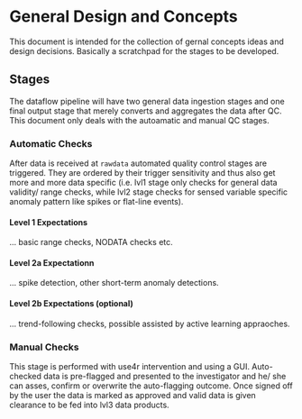 # General Design and Concepts

This document is intended for the collection of gernal concepts ideas and design decisions. Basically a scratchpad for the stages to be developed.

## Stages

The dataflow pipeline will have two general data ingestion stages and one final output stage that merely converts and aggregates the data after QC. This document only deals with the autoamatic and manual QC stages.

### Automatic Checks

After data is received at `rawdata` automated quality control stages are triggered. They are ordered by their trigger sensitivity and thus also get more and more data specific (i.e. lvl1 stage only checks for general data validity/ range checks, while lvl2 stage checks for sensed variable specific anomaly pattern like spikes or flat-line events). 

#### Level 1 Expectations 
... basic range checks, NODATA checks etc.

#### Level 2a Expectationn 
... spike detection, other short-term anomaly detections.

#### Level 2b Expectations (optional)
... trend-following checks, possible assisted by active learning appraoches. 


### Manual Checks

This stage is performed with use4r intervention and using a GUI. Auto-checked data is pre-flagged and presented to the investigator and he/ she can asses, confirm or overwrite the auto-flagging outcome. Once signed off by the user the data is marked as approved and valid data is given clearance to be fed into lvl3 data products.

